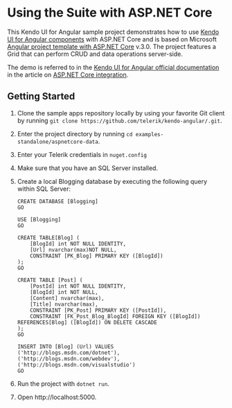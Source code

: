 # Using the Suite with ASP.NET Core

This Kendo UI for Angular sample project demonstrates how to use [Kendo UI for Angular components](https://www.telerik.com/kendo-angular-ui/components) with ASP.NET Core and is based on Microsoft [Angular project template with ASP.NET Core](https://docs.microsoft.com/en-us/aspnet/core/client-side/spa/angular?view=aspnetcore-3.0&tabs=visual-studio) v.3.0. The project features a Grid that can perform CRUD and data operations server-side.

The demo is referred to in the [Kendo UI for Angular official documentation](https://www.telerik.com/kendo-angular-ui/) in the article on [ASP.NET Core integration](https://www.telerik.com/kendo-angular-ui/components/dataquery/mvc-integration/).

## Getting Started

1. Clone the sample apps repository locally by using your favorite Git client by running `git clone https://github.com/telerik/kendo-angular/.git`.
1. Enter the project directory by running `cd examples-standalone/aspnetcore-data`.
1. Enter your Telerik credentials in `nuget.config`
1. Make sure that you have an SQL Server installed.
1. Create a local Blogging database by executing the following query within SQL Server:

    ```
    CREATE DATABASE [Blogging]
    GO

    USE [Blogging]
    GO

    CREATE TABLE[Blog] (
        [BlogId] int NOT NULL IDENTITY,
        [Url] nvarchar(max)NOT NULL,
        CONSTRAINT [PK_Blog] PRIMARY KEY ([BlogId])
    );
    GO

    CREATE TABLE [Post] (
        [PostId] int NOT NULL IDENTITY,
        [BlogId] int NOT NULL,
        [Content] nvarchar(max),
        [Title] nvarchar(max),
        CONSTRAINT [PK_Post] PRIMARY KEY ([PostId]),
        CONSTRAINT [FK_Post_Blog_BlogId] FOREIGN KEY ([BlogId]) REFERENCES[Blog] ([BlogId]) ON DELETE CASCADE
    );
    GO

    INSERT INTO [Blog] (Url) VALUES
    ('http://blogs.msdn.com/dotnet'),
    ('http://blogs.msdn.com/webdev'),
    ('http://blogs.msdn.com/visualstudio')
    GO
    ```
1. Run the project with `dotnet run`.
1. Open http://localhost:5000.
